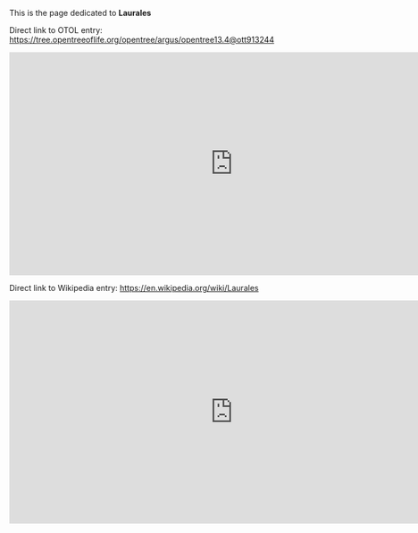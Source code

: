 This is the page dedicated to **Laurales**


Direct link to OTOL entry: https://tree.opentreeoflife.org/opentree/argus/opentree13.4@ott913244



<html>
    <body>
    <iframe src="https://tree.opentreeoflife.org/opentree/argus/opentree13.4@ott913244"
    width="800" height="400" frameborder="0" allowfullscreen> </iframe>
    </body>
</html>
    


Direct link to Wikipedia entry: https://en.wikipedia.org/wiki/Laurales



<html>
    <body>
    <iframe src="https://en.wikipedia.org/wiki/Laurales"
    width="800" height="400" frameborder="0" allowfullscreen> </iframe>
    </body>
</html>
    
